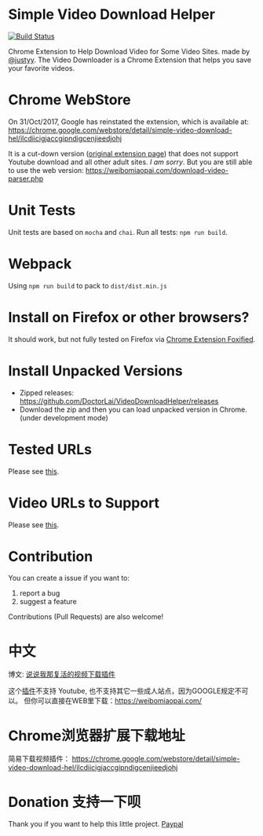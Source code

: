 # Simple Video Download Helper
[![Build Status](https://travis-ci.com/DoctorLai/VideoDownloadHelper.svg?branch=master)](https://travis-ci.com/DoctorLai/VideoDownloadHelper)

Chrome Extension to Help Download Video for Some Video Sites. made by [@justyy](https://steemit.com/@justyy/). The Video Downloader is a Chrome Extension that helps you save your favorite videos. 

# Chrome WebStore
On 31/Oct/2017, Google has reinstated the extension, which is available at: https://chrome.google.com/webstore/detail/simple-video-download-hel/ilcdiicigjaccgipndigcenjieedjohj

It is a cut-down version ([original extension page](https://weibomiaopai.com/chrome-extension/)) that does not support Youtube download and all other adult sites. *I am sorry*. But you are still able to use the web version:  https://weibomiaopai.com/download-video-parser.php

# Unit Tests
Unit tests are based on `mocha` and `chai`.  Run all tests: `npm run build`.

# Webpack
Using `npm run build` to pack to `dist/dist.min.js`

# Install on Firefox or other browsers?
It should work, but not fully tested on Firefox via [Chrome Extension Foxified](https://addons.mozilla.org/en-GB/firefox/addon/chrome-store-foxified/).

# Install Unpacked Versions
- Zipped releases: https://github.com/DoctorLai/VideoDownloadHelper/releases 
- Download the zip and then you can load unpacked version in Chrome. (under development mode)

# Tested URLs
Please see [this](https://github.com/DoctorLai/VideoDownloadHelper/blob/master/video-url-parser/tested-urls.txt).

# Video URLs to Support
Please see [this](https://github.com/DoctorLai/VideoDownloadHelper/blob/master/video-url-parser/todo-urls.txt).

# Contribution
You can create a issue if you want to:
1. report a bug
2. suggest a feature

Contributions (Pull Requests) are also welcome!

# 中文

博文: [说说我那复活的视频下载插件](https://justyy.com/archives/5615)

这个[插件](https://weibomiaopai.com/chrome/)不支持 Youtube, 也不支持其它一些成人站点，因为GOOGLE规定不可以。 但你可以直接在WEB里下载：https://weibomiaopai.com/

# Chrome浏览器扩展下载地址
简易下载视频插件： https://chrome.google.com/webstore/detail/simple-video-download-hel/ilcdiicigjaccgipndigcenjieedjohj

# Donation 支持一下呗
Thank you if you want to help this little project. 
[Paypal](https://justyy.com/out/paypal)
